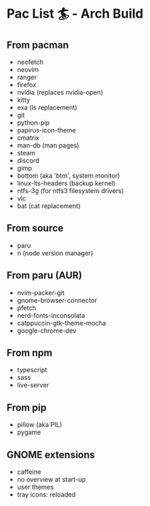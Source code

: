 # Pac List 🏄 - Arch Build

## From pacman
  - neofetch
  - neovim
  - ranger
  - firefox
  - nvidia (replaces nvidia-open)
  - kitty
  - exa (ls replacement)
  - git
  - python-pip
  - papirus-icon-theme
  - cmatrix
  - man-db (man pages)
  - steam
  - discord
  - gimp
  - bottom (aka 'btm', system monitor)
  - linux-lts-headers (backup kernel)
  - ntfs-3g (for ntfs3 filesystem drivers)
  - vlc
  - bat (cat replacement)

## From source
  - paru 
  - n (node version manager)

## From paru (AUR) 
  - nvim-packer-git
  - gnome-browser-connector
  - pfetch
  - nerd-fonts-inconsolata
  - catppuccin-gtk-theme-mocha
  - google-chrome-dev

## From npm
  - typescript 
  - sass
  - live-server

## From pip
  - pillow (aka PIL)
  - pygame

## GNOME extensions
  - caffeine
  - no overview at start-up
  - user themes
  - tray icons: reloaded
